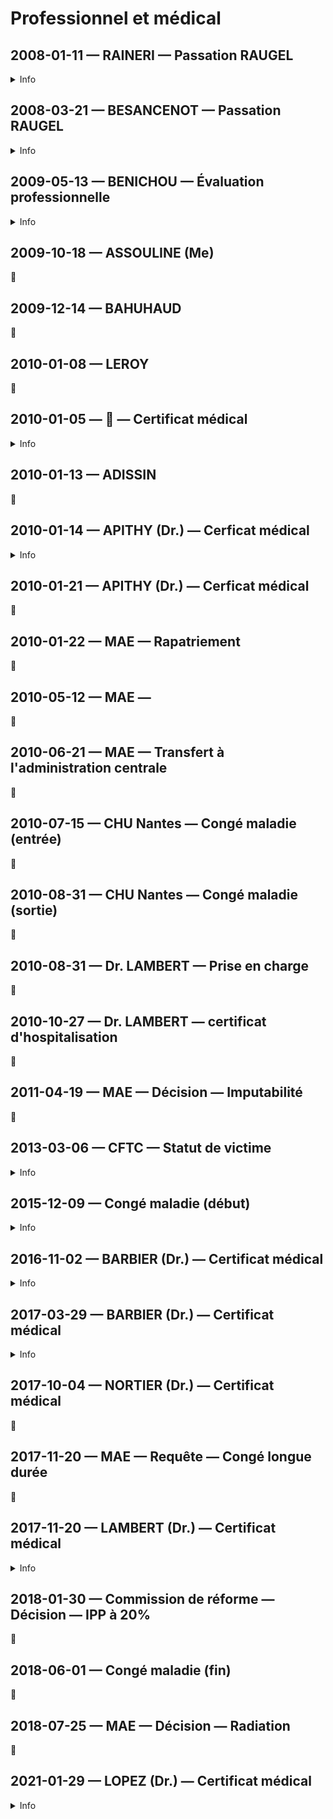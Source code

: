 # Professionnel et médical

## <a id="RAINER-RAUGEL"></a>2008-01-11 — RAINERI — Passation RAUGEL
<details>
  <summary>Info</summary>
  
* [piece](../pieces/identifiant/82f04043/82f04043.pdf)
</details>

## <a id="BESANC-RAUGEL"></a>2008-03-21 — BESANCENOT — Passation RAUGEL
<details>
  <summary>Info</summary>
  
* [piece](../pieces/identifiant/70648ad4/70648ad4.pdf)
</details>

## 2009-05-13 — BENICHOU — Évaluation professionnelle
<details>
  <summary>Info</summary>
  
* [piece](../pieces/identifiant/3cd189d9/3cd189d9.pdf)
</details>

## 2009-10-18 — ASSOULINE (Me)
🚧

## 2009-12-14 — BAHUHAUD
🚧

## 2010-01-08 — LEROY
🚧

## 2010-01-05 — 🚧 — Certificat médical
<details>
  <summary>Info</summary>
  
* Motif: virus/aphone
</details>

## 2010-01-13 — ADISSIN
🚧

## 2010-01-14 — APITHY (Dr.) — Cerficat médical
<details>
  <summary>Info</summary>
  
* Motif: coups et blessures
</details>

## 2010-01-21 — APITHY (Dr.) — Cerficat médical
🚧

## 2010-01-22 — MAE — Rapatriement
🚧

## 2010-05-12 — MAE — 
🚧

## 2010-06-21 — MAE — Transfert à l'administration centrale
🚧

## 2010-07-15 — CHU Nantes — Congé maladie (entrée)
🚧

## 2010-08-31 — CHU Nantes — Congé maladie (sortie)
🚧

## 2010-08-31 — Dr. LAMBERT — Prise en charge
🚧

## 2010-10-27 — Dr. LAMBERT — certificat d'hospitalisation
🚧

## 2011-04-19 — MAE — Décision — Imputabilité
🚧

## <a id="caecbb5"></a>2013-03-06 — CFTC — Statut de victime
<details>
  <summary>Info</summary>
  
* [piece](../pieces/identifiant/7caecbb5/7caecbb5.pdf)
</details>

## <a id="raptussuic"></a>2015-12-09 — Congé maladie (début)
<details>
  <summary>Info</summary>
  
* Motif: raptus suicidaire
</details>

## <a id="a999fcb2"></a>2016-11-02 — BARBIER (Dr.) — Certificat médical
<details>
  <summary>Info</summary>
  
* [piece](../pieces/identifiant/a999fcb2)

* Points clés

> État de santé consécutif à la rechute de son accident de service de 2010-01-14 non consolidé
> Hospitalisation au CHU de Nantes du 2016-04-15 imputable à l'accident de service précité
> Inapte à reprendre le travail
> Nécessaire de changer d'administration
</details>

## 2017-03-29 — BARBIER (Dr.) — Certificat médical
<details>
  <summary>Info</summary>
  
* [piece](../pieces/identifiant/aab4aae/aab4aae.pdf)
</details>

## 2017-10-04 — NORTIER (Dr.) — Certificat médical
🚧

## 2017-11-20 — MAE — Requête — Congé longue durée
🚧

## 2017-11-20 — LAMBERT (Dr.) — Certificat médical
<details>
  <summary>Info</summary>
  
* Extrait: « stress d'origine professionnelle dû à une mutation à Nantes, à une fonction qui lui déplait »
</details>

## 2018-01-30 — Commission de réforme — Décision — IPP à 20%
🚧

## 2018-06-01 — Congé maladie (fin)
🚧

## 2018-07-25 — MAE — Décision — Radiation 
🚧

## 2021-01-29 — LOPEZ (Dr.) — Certificat médical
<details>
  <summary>Info</summary>
  
* [piece](../pieces/identifiant/69d142)
</details>

